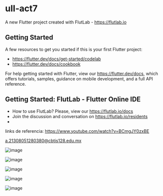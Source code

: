 # uII-act7

A new Flutter project created with FlutLab - https://flutlab.io

## Getting Started

A few resources to get you started if this is your first Flutter project:

- https://flutter.dev/docs/get-started/codelab
- https://flutter.dev/docs/cookbook

For help getting started with Flutter, view our
https://flutter.dev/docs, which offers tutorials,
samples, guidance on mobile development, and a full API reference.

## Getting Started: FlutLab - Flutter Online IDE

- How to use FlutLab? Please, view our https://flutlab.io/docs
- Join the discussion and conversation on https://flutlab.io/residents
- 
links de referencia:
https://www.youtube.com/watch?v=BCmgJY0zxBE

a.21308051280380@cbtis128.edu.mx

![image](https://github.com/MatusG128/UII-act7/assets/143744150/d68b42ee-6d3f-48a5-b953-4eb09a6142ed)

![image](https://github.com/MatusG128/UII-act7/assets/143744150/dd16dbd4-6af4-48c7-baa7-d61e7c05b9ee)

![image](https://github.com/MatusG128/UII-act7/assets/143744150/01218941-0a2d-411d-b8f0-46406354a62d)

![image](https://github.com/MatusG128/UII-act7/assets/143744150/a6275dfd-c309-4c42-945f-9113b3b1cdab)

![image](https://github.com/MatusG128/UII-act7/assets/143744150/fd42aaf6-a05d-4893-aebd-9e63f0376fea)




